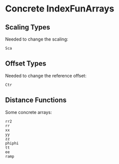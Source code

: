 # Concrete IndexFunArrays


## Scaling Types
Needed to change the scaling:
```@docs
Sca
```

## Offset Types
Needed to change the reference offset:

```@docs
Ctr
```

## Distance Functions

Some concrete arrays:
```@docs
rr2
rr
xx
yy
zz
phiphi
tt
ee
ramp
```



